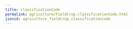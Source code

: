 ```yaml
---
title: classificationCode
permalink: agriculture/FieldCrop.classificationCode.html
jsonid: agriculture_fieldcrop_classificationcode
---
```

